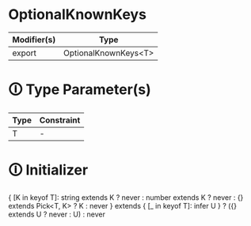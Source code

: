 # OptionalKnownKeys

| Modifier(s)                            | Type                     |
|----------------------------------------|--------------------------|
| export | OptionalKnownKeys&lt;T&gt; |

# &#128712; Type Parameter(s)

| Type | Constraint |
| ---- | ---------- |
| T    | -          |

# &#128712; Initializer

{
[K in keyof T]: string extends K ? never : number extends K ? never : {} extends Pick<T, K> ? K : never
} extends { [_ in keyof T]: infer U } ? ({} extends U ? never : U) : never